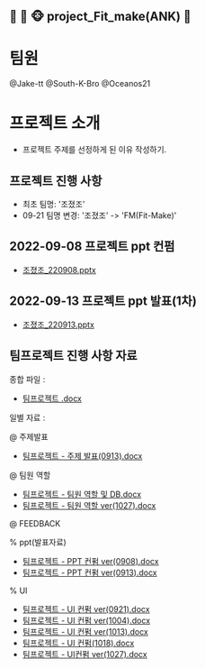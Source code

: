  ## 🐔  🐂 🐵  project_Fit_make(ANK) :muscle:

# 팀원
 @Jake-tt
 @South-K-Bro
 @Oceanos21

# 프로젝트 소개

- 프로젝트 주제를 선정하게 된 이유 작성하기.

## 프로젝트 진행 사항

- 최초 팀명: '조졌조'
- 09-21 팀명 변경: '조졌조' -> 'FM(Fit-Make)'

 ## 2022-09-08 프로젝트 ppt 컨펌
 
  - [조졌조_220908.pptx](https://github.com/NamKiHyeong/project_Fit_make/files/9793840/_220908.pptx)

 ## 2022-09-13 프로젝트 ppt 발표(1차)

  - [조졌조_220913.pptx](https://github.com/NamKiHyeong/project_Fit_make/files/9792517/_220913.pptx)

 ## 팀프로젝트 진행 사항 자료

 종합 파일 :
  
- [팀프로젝트 .docx](https://github.com/NamKiHyeong/project_Fit_make/files/9867215/default.docx)
    
 일별 자료 :
   
 @ 주제발표 
- [팀프로젝트 - 주제 발표(0913).docx](https://github.com/NamKiHyeong/project_Fit_make/files/9802627/-.0913.docx)

 @ 팀원 역할 
- [팀프로젝트 - 팀원 역할 및 DB.docx](https://github.com/NamKiHyeong/project_Fit_make/files/9867204/-.DB.docx)
- [팀프로젝트 - 팀원 역할 ver(1027).docx](https://github.com/NamKiHyeong/project_Fit_make/files/9978115/-.ver.1027.docx)


 @ FEEDBACK
  
   
   % ppt(발표자료) 
- [팀프로젝트 - PPT 컨펌 ver(0908).docx](https://github.com/NamKiHyeong/project_Fit_make/files/9802622/-.PPT.ver.0908.docx)
- [팀프로젝트 - PPT 컨펌 ver(0913).docx](https://github.com/NamKiHyeong/project_Fit_make/files/9802623/-.PPT.ver.0913.docx)
 
 % UI
- [팀프로젝트 - UI 컨펌 ver(0921).docx](https://github.com/NamKiHyeong/project_Fit_make/files/9802624/-.UI.ver.0921.docx)
- [팀프로젝트 - UI 컨펌 ver(1004).docx](https://github.com/NamKiHyeong/project_Fit_make/files/9802625/-.UI.ver.1004.docx)
- [팀프로젝트 - UI 컨펌 ver(1013).docx](https://github.com/NamKiHyeong/project_Fit_make/files/9802626/-.UI.ver.1013.docx)
- [팀프로젝트 - UI 컨펌(1018).docx](https://github.com/NamKiHyeong/project_Fit_make/files/9802645/-.UI.1018.docx)
- [팀프로젝트 - UI컨펌 ver(1027).docx](https://github.com/NamKiHyeong/project_Fit_make/files/9878907/-.UI.ver.1027.docx)

